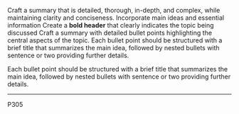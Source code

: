 Craft a summary that is detailed, thorough, in-depth, and complex, while maintaining clarity and conciseness.
Incorporate main ideas and essential information
Create a **bold header** that clearly indicates the topic being discussed
Craft a summary with detailed bullet points highlighting the central aspects of the topic. 
Each bullet point should be structured with a brief title that summarizes the main idea, followed by nested bullets with sentence or two providing further details.

Each bullet point should be structured with a brief title that summarizes the main idea, followed by nested bullets with sentence or two providing further details.

-------------
P305